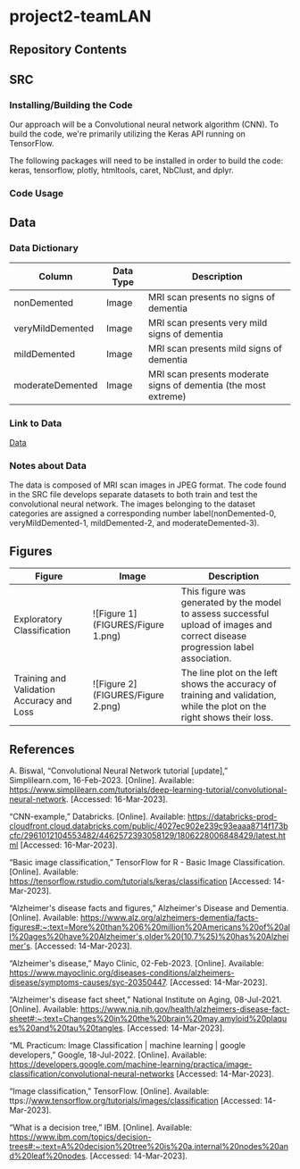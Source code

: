 # project2-teamLAN
## Repository Contents 

## SRC
### Installing/Building the Code
Our approach will be a Convolutional neural network algorithm (CNN). To build the code, we're primarily utilizing the Keras API running on TensorFlow. 

The following packages will need to be installed in order to build the code: keras, tensorflow, plotly, htmltools, caret, NbClust, and dplyr.

### Code Usage


## Data
### Data Dictionary
| Column | Data Type | Description |
| --- | --- | --- |
| nonDemented | Image | MRI scan presents no signs of dementia |
| veryMildDemented | Image | MRI scan presents very mild signs of dementia |
| mildDemented | Image | MRI scan presents mild signs of dementia |
| moderateDemented | Image | MRI scan presents moderate signs of dementia (the most extreme) |

### Link to Data
[Data](https://www.kaggle.com/datasets/shahidzikria/alz-dataset) 

### Notes about Data
The data is composed of MRI scan images in JPEG format. The code found in the SRC file develops separate datasets to both train and test the convolutional neural network. The images belonging to the dataset categories are assigned a corresponding number label(nonDemented-0, veryMildDemented-1, mildDemented-2, and moderateDemented-3). 

## Figures 

| Figure | Image | Description |
| --- | --- | --- |
| Exploratory Classification | ![Figure 1](FIGURES/Figure 1.png) | This figure was generated by the model to assess successful upload of images and correct disease progression label association. |
| Training and Validation Accuracy and Loss | ![Figure 2](FIGURES/Figure 2.png) | The line plot on the left shows the accuracy of training and validation, while the plot on the right shows their loss. |

## References
A. Biswal, “Convolutional Neural Network tutorial [update],” Simplilearn.com, 16-Feb-2023. [Online]. Available: https://www.simplilearn.com/tutorials/deep-learning-tutorial/convolutional-neural-network. [Accessed: 16-Mar-2023]. 

“CNN-example,” Databricks. [Online]. Available: https://databricks-prod-cloudfront.cloud.databricks.com/public/4027ec902e239c93eaaa8714f173bcfc/2961012104553482/4462572393058129/1806228006848429/latest.html [Accessed: 16-Mar-2023]. 

“Basic image classification,” TensorFlow for R - Basic Image Classification. [Online]. Available: https://tensorflow.rstudio.com/tutorials/keras/classification  [Accessed: 14-Mar-2023]. 

“Alzheimer's disease facts and figures,” Alzheimer's Disease and Dementia. [Online]. Available: https://www.alz.org/alzheimers-dementia/facts-figures#:~:text=More%20than%206%20million%20Americans%20of%20all%20ages%20have%20Alzheimer's,older%20(10.7%25)%20has%20Alzheimer's. [Accessed: 14-Mar-2023].

“Alzheimer's disease,” Mayo Clinic, 02-Feb-2023. [Online]. Available: https://www.mayoclinic.org/diseases-conditions/alzheimers-disease/symptoms-causes/syc-20350447. [Accessed: 14-Mar-2023]. 

“Alzheimer's disease fact sheet,” National Institute on Aging, 08-Jul-2021. [Online]. Available: https://www.nia.nih.gov/health/alzheimers-disease-fact-sheet#:~:text=Changes%20in%20the%20brain%20may,amyloid%20plaques%20and%20tau%20tangles. [Accessed: 14-Mar-2023]. 

“ML Practicum: Image Classification  |  machine learning  |  google developers,” Google, 18-Jul-2022. [Online]. Available: https://developers.google.com/machine-learning/practica/image-classification/convolutional-neural-networks  [Accessed: 14-Mar-2023]. 

“Image classification,” TensorFlow. [Online]. Available: 
ttps://www.tensorflow.org/tutorials/images/classification  [Accessed: 14-Mar-2023]. 

“What is a decision tree,” IBM. [Online]. Available: https://www.ibm.com/topics/decision-trees#:~:text=A%20decision%20tree%20is%20a,internal%20nodes%20and%20leaf%20nodes. [Accessed: 14-Mar-2023]. 
